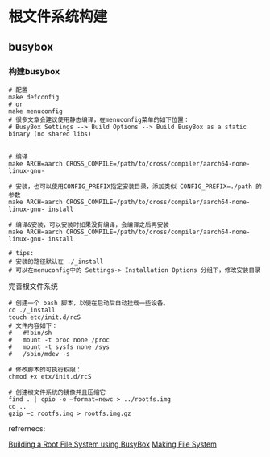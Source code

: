 # 根文件系统构建

## busybox

### 构建busybox

```shell
# 配置
make defconfig
# or
make menuconfig
# 很多文章会建议使用静态编译，在menuconfig菜单的如下位置：
# BusyBox Settings --> Build Options --> Build BusyBox as a static binary (no shared libs)


# 编译
make ARCH=aarch CROSS_COMPILE=/path/to/cross/compiler/aarch64-none-linux-gnu-

# 安装，也可以使用CONFIG_PREFIX指定安装目录，添加类似 CONFIG_PREFIX=./path 的参数
make ARCH=aarch CROSS_COMPILE=/path/to/cross/compiler/aarch64-none-linux-gnu- install

# 编译&安装，可以安装时如果没有编译，会编译之后再安装
make ARCH=aarch CROSS_COMPILE=/path/to/cross/compiler/aarch64-none-linux-gnu- install

# tips:
# 安装的路径默认在 ./_install
# 可以在menuconfig中的 Settings-> Installation Options 分组下，修改安装目录
```

完善根文件系统
```shell
# 创建一个 bash 脚本，以便在启动后自动挂载一些设备。
cd ./_install
touch etc/init.d/rcS
# 文件内容如下：
#   #!bin/sh
#   mount -t proc none /proc
#   mount -t sysfs none /sys
#   /sbin/mdev -s

# 修改脚本的可执行权限：
chmod +x etx/init.d/rcS

# 创建根文件系统的镜像并且压缩它
find . | cpio -o –format=newc > ../rootfs.img
cd ..
gzip –c rootfs.img > rootfs.img.gz
```

refrernecs:

[Building a Root File System using BusyBox](https://emreboy.wordpress.com/2012/12/20/building-a-root-file-system-using-busybox/)
[Making File System](https://doc-en.rvspace.org/VisionFive/Software_Technical_Reference_Manual/VisionFive_SWTRM/making_file_system.html)
